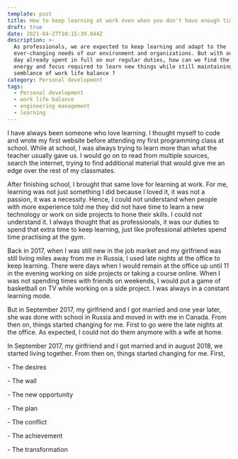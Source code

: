 ```yaml
---
template: post
title: How to keep learning at work even when you don't have enough time.
draft: true
date: 2021-04-27T10:15:39.044Z
description: >-
  As professionals, we are expected to keep learning and adapt to the
  ever-changing needs of our environment and organizations. But with our work
  day already spent in full on our regular duties, how can we find the time,
  energy and focus required to learn new things while still maintaining a
  semblance of work life balance ?
category: Personal development
tags:
  - Personal development
  - work life balance
  - engineering management
  - learning
---
```

I have always been someone who love learning. I thought myself to code and wrote my first website before attending my first programming class at school. While at school, I was always trying to learn more than what the teacher usually gave us. I would go on to read from multiple sources, search the internet, trying to find additional material that would give me an edge over the rest of my classmates. 

After finishing school, I brought that same love for learning at work. For me, learning was not just something I did because I loved it, it was not a passion, it was a necessity. Hence, I could not understand when people with more experience told me they did not have time to learn a new technology or work on side projects to hone their skills. I could not understand it. I always thought that as professionals, it was our duties to spend that extra time to keep learning, just like professional athletes spend time practising at the gym. 

Back in 2017, when I was still new in the job market and my girlfriend was still living miles away from me in Russia, I used late nights at the office to keep learning. There were days when I would remain at the office up until 11 in the evening working on side projects or taking a course online. When I was not spending times with friends on weekends, I would put a game of basketball on TV while working on a side project. I was always in a constant learning mode.

But in September 2017, my girlfriend and I got married and one year later, she was done with school in Russia and moved in with me in Canada. From then on, things started changing for me. First to go were the late nights at the office. As expected, I could not do them anymore with a wife at home. 

In September 2017, my girlfriend and I got married and in august 2018, we started living together. From then on, things started changing for me. First, 

\- The desires

\- The wall

\- The new opportunity

\- The plan

\- The conflict

\- The achievement

\- The transformation
